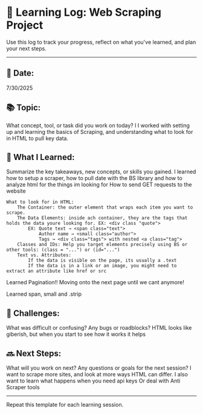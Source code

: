 # 📝 Learning Log: Web Scraping Project

Use this log to track your progress, reflect on what you've learned, and plan your next steps.

---

## 📅 Date:
7/30/2025

## 📚 Topic:
What concept, tool, or task did you work on today?
I I worked with setting up and learning the basics of Scraping, and understanding what to look for in HTML to pull key data.

## 🧠 What I Learned:
Summarize the key takeaways, new concepts, or skills you gained.
I learned how to setup a scraper, how to pull date with the BS library and how to analyze html for the things im looking for
How to send GET requests to the website

    What to look for in HTML:
        The Container: the outer element that wraps each item you want to scrape.
        The Data Elements: inside ach container, they are the tags that holds the data youre looking for. EX: <div class "quote">
            EX: Quote text → <span class="text">
                Author name → <small class="author">
                Tags → <div class="tags"> with nested <a class="tag">
        Classes and IDs: Help you target elements precisely using BS or other tools: (class = "...") or (id="...")
        Text vs. Attributes:
            If the data is visible on the page, its usually a .text
            If the data is in a link or an image, you might need to extract an attribute like href or src
Learned Pagination!! Moving onto the next page until we cant anymore!

Learned span, small and .strip
## 🧩 Challenges:
What was difficult or confusing? Any bugs or roadblocks?
HTML looks like giberish, but when you start to see how it works it helps
## 🔜 Next Steps:
What will you work on next? Any questions or goals for the next session?
I want to scrape more sites, and look at more ways HTML can differ.
I also want to learn what happens when you need api keys
Or deal with Anti Scraper tools

---

Repeat this template for each learning session.

